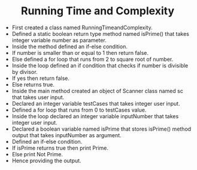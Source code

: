 <h1 align="center">Running Time and Complexity</h1>

- First created a class named RunningTimeandComplexity.
- Defined a static boolean return type method named isPrime() that takes integer variable number as parameter.
- Inside the method defined an if-else condition.
- If number is smaller than or equal to 1 then return false.
- Else defined a for loop that runs from 2 to square root of number.
- Inside the loop defined an if condition that checks if number is divisible by divisor.
- If yes then return false.
- Else returns true.
- Inside the main method created an object of Scanner class named sc that takes user input.
- Declared an integer variable testCases that takes integer user input.
- Defined a for loop that runs from 0 to testCases value.
- Inside the loop declared an integer variable inputNumber that takes integer user input.
- Declared a boolean variable named isPrime that stores isPrime() method output that takes inputNumber as argument.
- Defined an if-else condition.
- If isPrime returns true then print Prime.
- Else print Not Prime.
- Hence providing the output.
